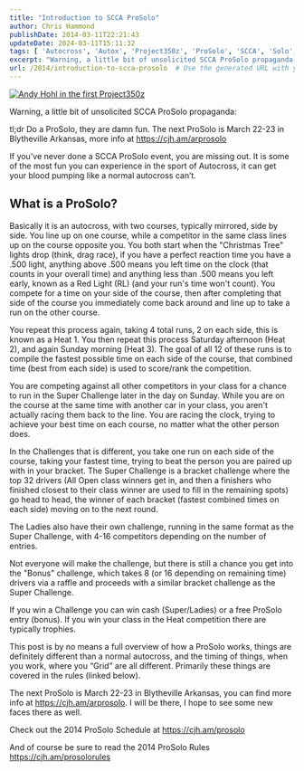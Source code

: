 ```yaml
---
title: "Introduction to SCCA ProSolo"
author: Chris Hammond
publishDate: 2014-03-11T22:21:43
updateDate: 2024-03-11T15:11:32
tags: [ 'Autocross', 'Autox', 'Project350z', 'ProSolo', 'SCCA', 'Solo', 'Solo 2', 'Solo II' ]
excerpt: "Warning, a little bit of unsolicited SCCA ProSolo propaganda:  tl;dr Do a ProSolo, they are damn fun. The next ProSolo is March 22-23 in Blytheville Arkansas, more info at https://cjh.am/arprosolo  If you've never done a SCCA ProSolo event, you are missing out. It is some of the most fun you can experience in the sport of Autocross, it can get your blood pumping like a normal autocross can’t."
url: /2014/introduction-to-scca-prosolo  # Use the generated URL with year
---
```

<p><a href="/assets/images/PublishThumbnails/WindowsLiveWriter/introductiontosccaprosolo_12c73/image_2.png"><img style="border-left-width: 0px; border-right-width: 0px; border-bottom-width: 0px; display: inline; border-top-width: 0px" border="0" alt="Andy Hohl in the first Project350z" src="/assets/images/PublishThumbnails//WindowsLiveWriter/IntroductiontoSCCAProSolo_12C73/image_thumb.png"></a> </p> <p></p> <p>Warning, a little bit of unsolicited SCCA ProSolo propaganda:  <p>tl;dr Do a ProSolo, they are damn fun. The next ProSolo is March 22-23 in Blytheville Arkansas, more info at <a href="https://cjh.am/arprosolo">https://cjh.am/arprosolo</a>  <p>If you've never done a SCCA ProSolo event, you are missing out. It is some of the most fun you can experience in the sport of Autocross, it can get your blood pumping like a normal autocross can’t.  <h2>What is a ProSolo?</h2> <p>Basically it is an autocross, with two courses, typically mirrored, side by side. You line up on one course, while a competitor in the same class lines up on the course opposite you. You both start when the "Christmas Tree" lights drop (think, drag race), if you have a perfect reaction time you have a .500 light, anything above .500 means you left time on the clock (that counts in your overall time) and anything less than .500 means you left early, known as a Red Light (RL) (and your run's time won't count). You compete for a time on your side of the course, then after completing that side of the course you immediately come back around and line up to take a run on the other course.  <p>You repeat this process again, taking 4 total runs, 2 on each side, this is known as a Heat 1. You then repeat this process Saturday afternoon (Heat 2), and again Sunday morning (Heat 3). The goal of all 12 of these runs is to compile the fastest possible time on each side of the course, that combined time (best from each side) is used to score/rank the competition.  <p>You are competing against all other competitors in your class for a chance to run in the Super Challenge later in the day on Sunday. While you are on the course at the same time with another car in your class, you aren't actually racing them back to the line. You are racing the clock, trying to achieve your best time on each course, no matter what the other person does.  <p>In the Challenges that is different, you take one run on each side of the course, taking your fastest time, trying to beat the person you are paired up with in your bracket. The Super Challenge is a bracket challenge where the top 32 drivers (All Open class winners get in, and then a finishers who finished closest to their class winner are used to fill in the remaining spots) go head to head, the winner of each bracket (fastest combined times on each side) moving on to the next round.  <p>The Ladies also have their own challenge, running in the same format as the Super Challenge, with 4-16 competitors depending on the number of entries.  <p>Not everyone will make the challenge, but there is still a chance you get into the "Bonus" challenge, which takes 8 (or 16 depending on remaining time) drivers via a raffle and proceeds with a similar bracket challenge as the Super Challenge.  <p>If you win a Challenge you can win cash (Super/Ladies) or a free ProSolo entry (bonus). If you win your class in the Heat competition there are typically trophies.  <p>This post is by no means a full overview of how a ProSolo works, things are definitely different than a normal autocross, and the timing of things, when you work, where you “Grid” are all different. Primarily these things are covered in the rules (linked below).  <p>The next ProSolo is March 22-23 in Blytheville Arkansas, you can find more info at <a href="https://cjh.am/arprosolo">https://cjh.am/arprosolo</a>. I will be there, I hope to see some new faces there as well.</p> <p>Check out the 2014 ProSolo Schedule at <a href="https://cjh.am/prosolo">https://cjh.am/prosolo</a>  <p>And of course be sure to read the 2014 ProSolo Rules <a href="https://cjh.am/prosolorules">https://cjh.am/prosolorules</a>
